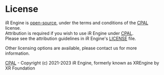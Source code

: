 <!-- import License from '@site/docs/_partials/license.md' -->

# License
<!-- Start of partial: License -->
iR Engine is [open-source](https://github.com/ir-engine/ir-engine), under the terms and conditions of the [CPAL](https://github.com/ir-engine/ir-engine/blob/dev/LICENSE) license.  
Attribution is required if you wish to use iR Engine under [CPAL](https://github.com/ir-engine/ir-engine/blob/dev/LICENSE).  
Please see the attribution guidelines in iR Engine's [LICENSE](https://github.com/ir-engine/ir-engine/blob/dev/LICENSE) file.

Other licensing options are available, please contact us for more information.

[CPAL](https://github.com/ir-engine/ir-engine/blob/dev/LICENSE) - Copyright (c) 2021-2023 iR Engine, formerly known as XREngine by XR Foundation

<!-- End of partial: License -->
